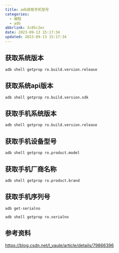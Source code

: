 ```yaml
---
title: adb获取手机型号
categories:
  - 编程
  - adb
abbrlink: 3c05c2ec
date: 2023-09-13 15:17:34
updated: 2023-09-13 15:17:34
---
```

## 获取系统版本
```
adb shell getprop ro.build.version.release
```
## 获取系统api版本
```
adb shell getprop ro.build.version.sdk
```

## 获取手机系统版本
```
adb shell getprop ro.build.version.release
```
## 获取手机设备型号
```
adb shell getprop ro.product.model
```
## 获取手机厂商名称
```
adb shell getprop ro.product.brand
```
## 获取手机序列号
```
adb get-serialno
```
```
adb shell getprop ro.serialno
```


## 参考资料
https://blog.csdn.net/l_vaule/article/details/79866396